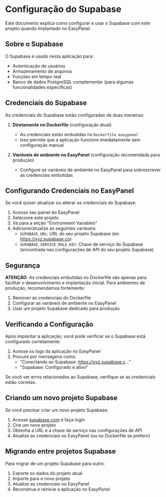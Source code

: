 # Configuração do Supabase

Este documento explica como configurar e usar o Supabase com este projeto quando implantado no EasyPanel.

## Sobre o Supabase

O Supabase é usado nesta aplicação para:
- Autenticação de usuários
- Armazenamento de arquivos
- Funções em tempo real
- Banco de dados PostgreSQL complementar (para algumas funcionalidades específicas)

## Credenciais do Supabase

As credenciais do Supabase estão configuradas de duas maneiras:

1. **Diretamente no Dockerfile** (configuração atual)
   - As credenciais estão embutidas no `Dockerfile.easypanel`
   - Isso permite que a aplicação funcione imediatamente sem configuração manual

2. **Variáveis de ambiente no EasyPanel** (configuração recomendada para produção)
   - Configure as variáveis de ambiente no EasyPanel para sobrescrever as credenciais embutidas

## Configurando Credenciais no EasyPanel

Se você quiser atualizar ou alterar as credenciais do Supabase:

1. Acesse seu painel do EasyPanel
2. Selecione este projeto
3. Vá para a seção "Environment Variables"
4. Adicione/atualize as seguintes variáveis:
   - `SUPABASE_URL`: URL do seu projeto Supabase (ex: https://xyz.supabase.co)
   - `SUPABASE_SERVICE_ROLE_KEY`: Chave de serviço do Supabase (encontrada nas configurações de API do seu projeto Supabase)

## Segurança

**ATENÇÃO**: As credenciais embutidas no Dockerfile são apenas para facilitar o desenvolvimento e implantação inicial. Para ambientes de produção, recomendamos fortemente:

1. Remover as credenciais do Dockerfile
2. Configurar as variáveis de ambiente no EasyPanel
3. Usar um projeto Supabase dedicado para produção

## Verificando a Configuração

Após implantar a aplicação, você pode verificar se o Supabase está configurado corretamente:

1. Acesse os logs da aplicação no EasyPanel
2. Procure por mensagens como:
   - "Conectando ao Supabase: https://xyz.supabase.c..."
   - "Supabase: Configurado e ativo"

Se você ver erros relacionados ao Supabase, verifique se as credenciais estão corretas.

## Criando um novo projeto Supabase

Se você precisar criar um novo projeto Supabase:

1. Acesse [supabase.com](https://supabase.com) e faça login
2. Crie um novo projeto
3. Obtenha a URL e a chave de serviço nas configurações de API
4. Atualize as credenciais no EasyPanel (ou no Dockerfile se preferir)

## Migrando entre projetos Supabase

Para migrar de um projeto Supabase para outro:

1. Exporte os dados do projeto atual
2. Importe para o novo projeto
3. Atualize as credenciais no EasyPanel
4. Reconstrua e reinicie a aplicação no EasyPanel 